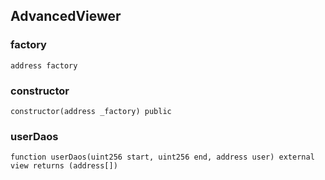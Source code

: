 

## AdvancedViewer

### factory

```solidity
address factory
```

### constructor

```solidity
constructor(address _factory) public
```

### userDaos

```solidity
function userDaos(uint256 start, uint256 end, address user) external view returns (address[])
```

